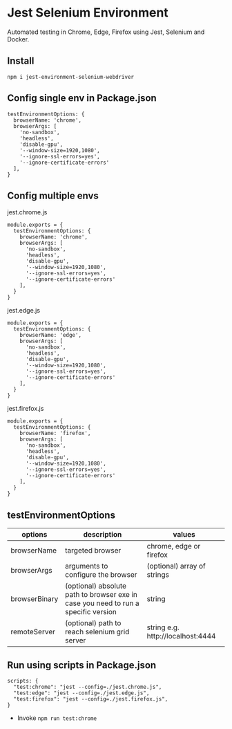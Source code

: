 # Jest Selenium Environment
Automated testing in Chrome, Edge, Firefox using Jest, Selenium and Docker.

## Install
```
npm i jest-environment-selenium-webdriver
```

## Config single env in Package.json
```
testEnvironmentOptions: {
  browserName: 'chrome',
  browserArgs: [
    'no-sandbox',
    'headless',
    'disable-gpu',
    '--window-size=1920,1080',
    '--ignore-ssl-errors=yes',
    '--ignore-certificate-errors'
  ],
}
```

## Config multiple envs

jest.chrome.js
```
module.exports = {
  testEnvironmentOptions: {
    browserName: 'chrome',
    browserArgs: [
      'no-sandbox',
      'headless',
      'disable-gpu',
      '--window-size=1920,1080',
      '--ignore-ssl-errors=yes',
      '--ignore-certificate-errors'
    ],
  }
}
```

jest.edge.js
```
module.exports = {
  testEnvironmentOptions: {
    browserName: 'edge',
    browserArgs: [
      'no-sandbox',
      'headless',
      'disable-gpu',
      '--window-size=1920,1080',
      '--ignore-ssl-errors=yes',
      '--ignore-certificate-errors'
    ],
  }
}
```

jest.firefox.js
```
module.exports = {
  testEnvironmentOptions: {
    browserName: 'firefox',
    browserArgs: [
      'no-sandbox',
      'headless',
      'disable-gpu',
      '--window-size=1920,1080',
      '--ignore-ssl-errors=yes',
      '--ignore-certificate-errors'
    ],
  }
}
```

## testEnvironmentOptions 
| options | description | values |
| --- | --- | --- |
| browserName | targeted browser | chrome, edge or firefox |
| browserArgs | arguments to configure the browser | (optional) array of strings |
| browserBinary | (optional) absolute path to browser exe in case you need to run a specific version | string
| remoteServer | (optional) path to reach selenium grid server | string e.g. http://localhost:4444

## Run using scripts in Package.json
```
scripts: {
  "test:chrome": "jest --config=./jest.chrome.js",
  "test:edge": "jest --config=./jest.edge.js",
  "test:firefox": "jest --config=./jest.firefox.js",
}
```

* Invoke `npm run test:chrome`
